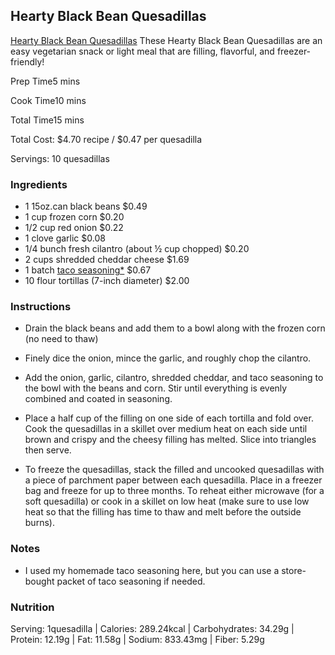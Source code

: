 ## Hearty Black Bean Quesadillas
[Hearty Black Bean Quesadillas](https://www.budgetbytes.com/hearty-black-bean-quesadillas/)
These Hearty Black Bean Quesadillas are an easy vegetarian snack or light meal that are filling, flavorful, and freezer-friendly!

Prep Time5 mins

Cook Time10 mins

Total Time15 mins

Total Cost: $4.70 recipe / $0.47 per quesadilla

 

Servings: 10 quesadillas

### Ingredients

-   1 15oz.can black beans $0.49
-   1 cup frozen corn $0.20
-   1/2 cup red onion $0.22
-   1 clove garlic $0.08
-   1/4 bunch fresh cilantro (about ½ cup chopped) $0.20
-   2 cups shredded cheddar cheese $1.69
-   1 batch [taco seasoning*](https://www.budgetbytes.com/taco-seasoning/) $0.67
-   10 flour tortillas (7-inch diameter) $2.00

### Instructions

-   Drain the black beans and add them to a bowl along with the frozen corn (no need to thaw)
    
-   Finely dice the onion, mince the garlic, and roughly chop the cilantro.
    
-   Add the onion, garlic, cilantro, shredded cheddar, and taco seasoning to the bowl with the beans and corn. Stir until everything is evenly combined and coated in seasoning.
    
-   Place a half cup of the filling on one side of each tortilla and fold over. Cook the quesadillas in a skillet over medium heat on each side until brown and crispy and the cheesy filling has melted. Slice into triangles then serve.
    
-   To freeze the quesadillas, stack the filled and uncooked quesadillas with a piece of parchment paper between each quesadilla. Place in a freezer bag and freeze for up to three months. To reheat either microwave (for a soft quesadilla) or cook in a skillet on low heat (make sure to use low heat so that the filling has time to thaw and melt before the outside burns).
    

### Notes

* I used my homemade taco seasoning here, but you can use a store-bought packet of taco seasoning if needed.

### Nutrition

Serving: 1quesadilla | Calories: 289.24kcal | Carbohydrates: 34.29g | Protein: 12.19g | Fat: 11.58g | Sodium: 833.43mg | Fiber: 5.29g